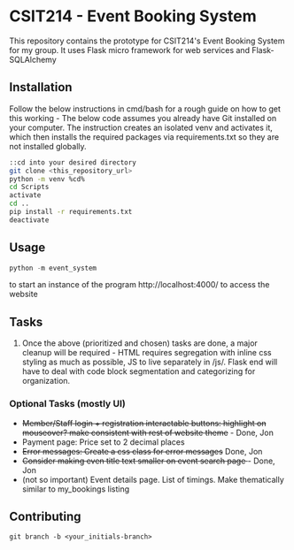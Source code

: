 # CSIT214 - Event Booking System

This repository contains the prototype for CSIT214's Event Booking System for my group. It uses Flask micro framework for web services and Flask-SQLAlchemy

## Installation

Follow the below instructions in cmd/bash for a rough guide on how to get this working - The below code assumes you already have Git installed on your computer. The instruction creates an isolated venv and activates it, which then installs the required packages via requirements.txt so they are not installed globally.
```bash
::cd into your desired directory
git clone <this_repository_url>
python -m venv %cd%
cd Scripts
activate
cd ..
pip install -r requirements.txt
deactivate
```

## Usage
```python
python -m event_system
```
to start an instance of the program
http://localhost:4000/ to access the website


## Tasks
1. Once the above (prioritized and chosen) tasks are done, a major cleanup will be required - HTML requires segregation with inline css styling as much as possible, JS to live separately in /js/. Flask end will have to deal with code block segmentation and categorizing for organization.

### Optional Tasks (mostly UI)
- <s>Member/Staff login + registration interactable buttons: highlight on mouseover? make consistent with rest of website theme</s> - Done, Jon
- Payment page: Price set to 2 decimal places
- <s> Error messages: Create a css class for error messages</s> Done, Jon
- <s>Consider making even title text smaller on event search page </s> - Done, Jon
- (not so important) Event details page. List of timings. Make thematically similar to my_bookings listing


## Contributing
```git
git branch -b <your_initials-branch>
```

